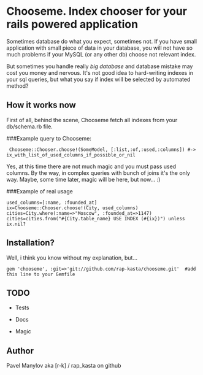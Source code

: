 Chooseme. Index chooser for your rails powered application
==========================================================
Sometimes database do what you expect, sometimes not. If you have small application with small piece of data in your
database, you will not have so much problems if your MySQL (or any other db) choose not relevant index.

But sometimes you handle really *big database* and database mistake may cost you money and nervous. It's not good idea
to hard-writing indexes in your sql queries, but what you say if index will be selected by automated method?

How it works now
-----------------
First of all, behind the scene, Chooseme fetch all indexes from your db/schema.rb file.

###Example query to Chooseme:

     Chooseme::Chooser.choose!(SomeModel, [:list,:of,:used,:columns]) #-> ix_with_list_of_used_columns_if_possible_or_nil

Yes, at this time there are not much magic and you must pass used columns. By the way, in complex queries with bunch of joins
it's the only way. Maybe, some time later, magic will be here, but now... :)

###Example of real usage

    used_columns=[:name, :founded_at]
    ix=Chooseme::Chooser.choose!(City, used_columns)
    cities=City.where(:name=>"Moscow", :founded_at=>1147)
    cities=cities.from("#{City.table_name} USE INDEX (#{ix})") unless ix.nil?

Installation?
-------------
Well, i think you know without my explanation, but...

    gem 'chooseme', :git=>'git://github.com/rap-kasta/chooseme.git'  #add this line to your Gemfile

TODO
-----

* Tests

* Docs

* Magic

Author
-------
Pavel Manylov aka [r-k] / rap_kasta on github